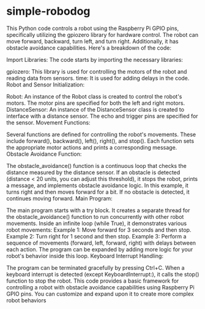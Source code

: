 # simple-robodog
This Python code controls a robot using the Raspberry Pi GPIO pins, specifically utilizing the gpiozero library for hardware control. The robot can move forward, backward, turn left, and turn right. Additionally, it has obstacle avoidance capabilities. Here's a breakdown of the code:

Import Libraries: The code starts by importing the necessary libraries:

gpiozero: This library is used for controlling the motors of the robot and reading data from sensors.
time: It is used for adding delays in the code.
Robot and Sensor Initialization:

Robot: An instance of the Robot class is created to control the robot's motors. The motor pins are specified for both the left and right motors.
DistanceSensor: An instance of the DistanceSensor class is created to interface with a distance sensor. The echo and trigger pins are specified for the sensor.
Movement Functions:

Several functions are defined for controlling the robot's movements. These include forward(), backward(), left(), right(), and stop(). Each function sets the appropriate motor actions and prints a corresponding message.
Obstacle Avoidance Function:

The obstacle_avoidance() function is a continuous loop that checks the distance measured by the distance sensor.
If an obstacle is detected (distance < 20 units, you can adjust this threshold), it stops the robot, prints a message, and implements obstacle avoidance logic. In this example, it turns right and then moves forward for a bit.
If no obstacle is detected, it continues moving forward.
Main Program:

The main program starts with a try block.
It creates a separate thread for the obstacle_avoidance() function to run concurrently with other robot movements.
Inside an infinite loop (while True), it demonstrates various robot movements:
Example 1: Move forward for 3 seconds and then stop.
Example 2: Turn right for 1 second and then stop.
Example 3: Perform a sequence of movements (forward, left, forward, right) with delays between each action.
The program can be expanded by adding more logic for your robot's behavior inside this loop.
Keyboard Interrupt Handling:

The program can be terminated gracefully by pressing Ctrl+C. When a keyboard interrupt is detected (except KeyboardInterrupt:), it calls the stop() function to stop the robot.
This code provides a basic framework for controlling a robot with obstacle avoidance capabilities using Raspberry Pi GPIO pins. You can customize and expand upon it to create more complex robot behaviors
